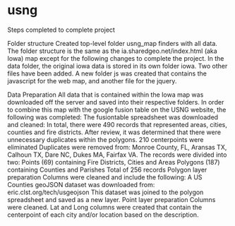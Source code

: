 # usng
Steps completed to complete project

Folder structure
Created top-level folder usng_map finders with all data. The folder structure is the same as the ia.sharedgeo.net/index.html (aka Iowa) map except for the following changes to complete the project. 
In the data folder, the original iowa data is stored in its own folder iowa. Two other files have been added.
A new folder js was created that contains the javascript for the web map, and another file for the jquery.

Data Preparation
All data that is contained within the Iowa map was downloaded off the server and saved into their respective folders. In order to combine this map with the google fusion table on the USNG website, the following was completed:
The fusiontable spreadsheet was downloaded and cleaned:
In total, there were 490 records that represented areas, cities, counties and fire districts. After review, it was determined that there were unnecessary duplicates within the polygons.
210 centerpoints were eliminated
Duplicates were removed from: Monroe County, FL, Aransas TX, Calhoun TX, Dare NC, Dukes MA, Fairfax VA.
The records were divided into two:
Points (69) containing Fire Districts, Cities and Areas
Polygons (187) containing Counties and Parishes
Total of 256 records
Polygon layer preparation
Columns were cleaned and include the following:
A US Counties geoJSON dataset was downloaded from: eric.clst.org/tech/usgeojson
This dataset was joined to the polygon spreadsheet and saved as a new layer.
Point layer preparation
Columns were cleaned. 
Lat and Long columns were created that contain the centerpoint of each city and/or location based on the description.

